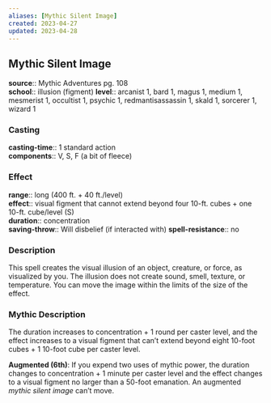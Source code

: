 ```yaml
---
aliases: [Mythic Silent Image]
created: 2023-04-27
updated: 2023-04-28
---
```


## Mythic Silent Image

**source**:: Mythic Adventures pg. 108  
**school**:: illusion (figment)
**level**:: arcanist 1, bard 1, magus 1, medium 1, mesmerist 1, occultist 1, psychic 1, redmantisassassin 1, skald 1, sorcerer 1, wizard 1

### Casting

**casting-time**:: 1 standard action  
**components**:: V, S, F (a bit of fleece)

### Effect

**range**:: long (400 ft. + 40 ft./level)  
**effect**:: visual figment that cannot extend beyond four 10-ft. cubes + one 10-ft. cube/level (S)  
**duration**:: concentration  
**saving-throw**:: Will disbelief (if interacted with)
**spell-resistance**:: no

### Description

This spell creates the visual illusion of an object, creature, or force, as visualized by you. The illusion does not create sound, smell, texture, or temperature. You can move the image within the limits of the size of the effect.

### Mythic Description

The duration increases to concentration + 1 round per caster level, and the effect increases to a visual figment that can’t extend beyond eight 10-foot cubes + 1 10-foot cube per caster level.  
  
**Augmented (6th)**: If you expend two uses of mythic power, the duration changes to concentration + 1 minute per caster level and the effect changes to a visual figment no larger than a 50-foot emanation. An augmented *mythic silent image* can’t move.

